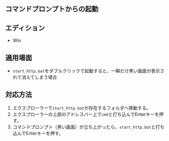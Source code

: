 コマンドプロンプトからの起動
---
## エディション
- Win

## 適用場面
- `start_http.bat`をダブルクリックで起動すると、一瞬だけ黒い画面が表示されて消えてしまう場合

## 対応方法
1. エクスプローラーで`start_http.bat`が存在するフォルダへ移動する。
2. エクスプローラーの上部のアドレスバー上で`cmd`と打ち込んでEnterキーを押す。
3. コマンドプロンプト（黒い画面）が立ち上がったら、`start_http.bat`と打ち込んでEnterキーを押す。


